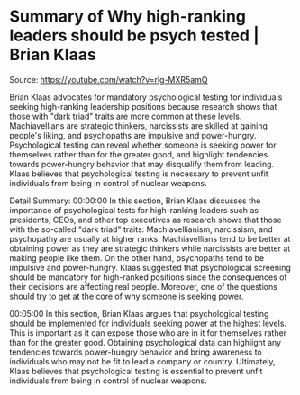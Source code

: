 # Summary of Why high-ranking leaders should be psych tested | Brian Klaas

Source: https://youtube.com/watch?v=rlg-MXR5amQ

Brian Klaas advocates for mandatory psychological testing for individuals seeking high-ranking leadership positions because research shows that those with "dark triad" traits are more common at these levels. Machiavellians are strategic thinkers, narcissists are skilled at gaining people's liking, and psychopaths are impulsive and power-hungry. Psychological testing can reveal whether someone is seeking power for themselves rather than for the greater good, and highlight tendencies towards power-hungry behavior that may disqualify them from leading. Klaas believes that psychological testing is necessary to prevent unfit individuals from being in control of nuclear weapons.

Detail Summary: 
00:00:00
In this section, Brian Klaas discusses the importance of psychological tests for high-ranking leaders such as presidents, CEOs, and other top executives as research shows that those with the so-called "dark triad" traits: Machiavellianism, narcissism, and psychopathy are usually at higher ranks. Machiavellians tend to be better at obtaining power as they are strategic thinkers while narcissists are better at making people like them. On the other hand, psychopaths tend to be impulsive and power-hungry. Klaas suggested that psychological screening should be mandatory for high-ranked positions since the consequences of their decisions are affecting real people. Moreover, one of the questions should try to get at the core of why someone is seeking power.

00:05:00
In this section, Brian Klaas argues that psychological testing should be implemented for individuals seeking power at the highest levels. This is important as it can expose those who are in it for themselves rather than for the greater good. Obtaining psychological data can highlight any tendencies towards power-hungry behavior and bring awareness to individuals who may not be fit to lead a company or country. Ultimately, Klaas believes that psychological testing is essential to prevent unfit individuals from being in control of nuclear weapons.

